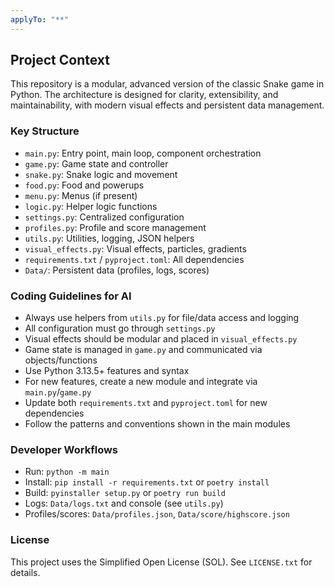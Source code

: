 ```yaml
---
applyTo: "**"
---
```


## Project Context

This repository is a modular, advanced version of the classic Snake game in Python. The architecture is designed for clarity, extensibility, and maintainability, with modern visual effects and persistent data management.

### Key Structure

- `main.py`: Entry point, main loop, component orchestration
- `game.py`: Game state and controller
- `snake.py`: Snake logic and movement
- `food.py`: Food and powerups
- `menu.py`: Menus (if present)
- `logic.py`: Helper logic functions
- `settings.py`: Centralized configuration
- `profiles.py`: Profile and score management
- `utils.py`: Utilities, logging, JSON helpers
- `visual_effects.py`: Visual effects, particles, gradients
- `requirements.txt` / `pyproject.toml`: All dependencies
- `Data/`: Persistent data (profiles, logs, scores)

### Coding Guidelines for AI

- Always use helpers from `utils.py` for file/data access and logging
- All configuration must go through `settings.py`
- Visual effects should be modular and placed in `visual_effects.py`
- Game state is managed in `game.py` and communicated via objects/functions
- Use Python 3.13.5+ features and syntax
- For new features, create a new module and integrate via `main.py`/`game.py`
- Update both `requirements.txt` and `pyproject.toml` for new dependencies
- Follow the patterns and conventions shown in the main modules

### Developer Workflows

- Run: `python -m main`
- Install: `pip install -r requirements.txt` or `poetry install`
- Build: `pyinstaller setup.py` or `poetry run build`
- Logs: `Data/logs.txt` and console (see `utils.py`)
- Profiles/scores: `Data/profiles.json`, `Data/score/highscore.json`

### License

This project uses the Simplified Open License (SOL). See `LICENSE.txt` for details.
